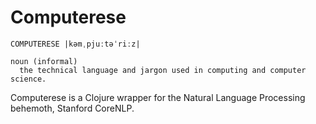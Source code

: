 # Computerese
````
COMPUTERESE |kəmˌpjuːtəˈriːz|

noun (informal)
  the technical language and jargon used in computing and computer science.
````

Computerese is a Clojure wrapper for the Natural Language Processing behemoth,
Stanford CoreNLP.
 